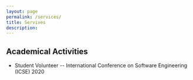 ```yaml
---
layout: page
permalink: /services/
title: Servives
description: 
---
```


## Academical Activities
- Student Volunteer -- International Conference on Software Engineering (ICSE) 2020       



